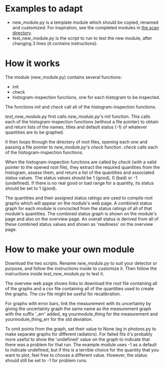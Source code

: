 # Examples to adapt

* new_module.py is a template module which should be copied, renamed and customized. For inspiration, see the completed modules in [the scan directory](https://github.com/JeffersonLab/gluex_demon/tree/main/scan).
* test_new_module.py is the script to run to test the new module, after changing 3 lines (it contains instructions).

# How it works

The module (new_module.py) contains several functions:
* init
* check
* histogram-inspection functions, one for each histogram to be inspected.  

The functions _init_ and _check_ call all of the histogram-inspection functions.  

_test\_new\_module.py_ first calls _new\_module.py_'s _init_ function.  This calls each of the histogram-inspection functions (without a file pointer) to obtain and return lists of the names, titles and default status (-1) of whatever quantities are to be graphed.   


		       
It then loops through the directory of root files, opening each one and passing a file pointer to _new\_module.py_'s _check_ function. _check_ calls each of the histogram-inspection functions.  

When the histogram-inspection functions are called by _check_ (with a valid pointer to the opened root file), they extract the required quantities from the histogram, assess them, and return a list of the quantities and associated status values.  The status values should be 1 (good), 0 (bad) or -1 (undefined).  If there is no real good or bad range for a quantity, its status should be set to 1 (good). 

The quantities and their assigned status ratings are used to compile root graphs which will appear on the module's web page.  A combined status graph for each  module is concocted from the status ratings of all of that module's quantities.  The combined status graph is shown on the module's page and also on the overview page.  An overall status is derived from all of these combined status values and shown as 'readiness' on the overview page. 

# How to make your own module

Download the two scripts.  Rename _new\_module.py_ to suit your detector or purpose, and follow the instructions inside to customize it.  Then follow the instructions inside _test\_new\_module.py_ to test it.  

The overvew web page shows links to download the root file containing all of the graphs and a csv file containing all of the quantities used to create the graphs.  The csv file might be useful for recalibration.

For graphs with error bars, link the measurement with its uncertainty by giving the uncertainty graph the same name as the measurement graph with the suffix '_err' added, eg yourmodule_thing for the measurement and yourmodule_thing_err for the std deviation. 

To omit points from the graph, set their value to None (eg in photons.py to make separate graphs for different radiators). For failed fits it's probably more useful to show the 'undefined' value on the graph to indicate that there was a problem for that run. The example module uses -1 as a default to indicate undefined, but if this is a terrible choice for the quantity that you want to plot, feel free to choose a different value. However, the status should still be set to -1 for problem runs. 

